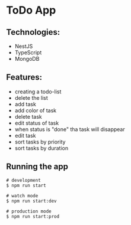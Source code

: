 # ToDo App

## Technologies:

- NestJS
- TypeScript
- MongoDB

## Features:

- creating a todo-list
- delete the list
- add task
- add color of task
- delete task
- edit status of task
- when status is "done" tha task will disappear
- edit task
- sort tasks by priority
- sort tasks by duration 

## Running the app

```
# development
$ npm run start

# watch mode
$ npm run start:dev

# production mode
$ npm run start:prod
```

